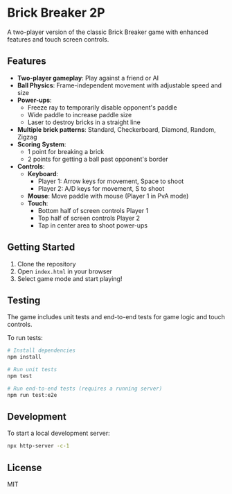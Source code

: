 # Brick Breaker 2P

A two-player version of the classic Brick Breaker game with enhanced features and touch screen controls.

## Features

- **Two-player gameplay**: Play against a friend or AI
- **Ball Physics**: Frame-independent movement with adjustable speed and size
- **Power-ups**:
  - Freeze ray to temporarily disable opponent's paddle
  - Wide paddle to increase paddle size
  - Laser to destroy bricks in a straight line
- **Multiple brick patterns**: Standard, Checkerboard, Diamond, Random, Zigzag
- **Scoring System**: 
  - 1 point for breaking a brick
  - 2 points for getting a ball past opponent's border
- **Controls**:
  - **Keyboard**: 
    - Player 1: Arrow keys for movement, Space to shoot
    - Player 2: A/D keys for movement, S to shoot
  - **Mouse**: Move paddle with mouse (Player 1 in PvA mode)
  - **Touch**: 
    - Bottom half of screen controls Player 1
    - Top half of screen controls Player 2
    - Tap in center area to shoot power-ups

## Getting Started

1. Clone the repository
2. Open `index.html` in your browser
3. Select game mode and start playing!

## Testing

The game includes unit tests and end-to-end tests for game logic and touch controls.

To run tests:

```bash
# Install dependencies
npm install

# Run unit tests
npm test

# Run end-to-end tests (requires a running server)
npm run test:e2e
```

## Development

To start a local development server:

```bash
npx http-server -c-1
```

## License

MIT
